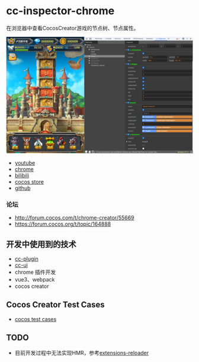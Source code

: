 # cc-inspector-chrome

在浏览器中查看CocosCreator游戏的节点树、节点属性。

![](./doc/scene4.png)

- [youtube](https://www.youtube.com/watch?v=ajMz3zEFTA8)
- [chrome](https://chromewebstore.google.com/detail/cc-inspector/hejbkamkfnkifppoaljcidepkhgaahcj?hl=zh-CN&utm_source=ext_sidebar)
- [bilibili](https://www.bilibili.com/video/BV1jzcHeSEh3/)
- [cocos store](https://store.cocos.com/app/detail/2002)
- [github](https://github.com/tidys/cc-inspector-chrome)

 
### 论坛
 - http://forum.cocos.com/t/chrome-creator/55669
 - https://forum.cocos.org/t/topic/164888

 
## 开发中使用到的技术
- [cc-plugin](https://www.npmjs.com/package/cc-plugin)
- [cc-ui](https://www.npmjs.com/package/@xuyanfeng/cc-ui)
- chrome 插件开发
- vue3、webpack
- cocos creator

## Cocos Creator Test Cases
 - [cocos test cases](https://tidys.github.io/creator-test-cases/)
 
## TODO
- 目前开发过程中无法实现HMR，参考[extensions-reloader](https://chrome.google.com/webstore/detail/extensions-reloader/fimgfedafeadlieiabdeeaodndnlbhid?utm_source=chrome-ntp-icon)
